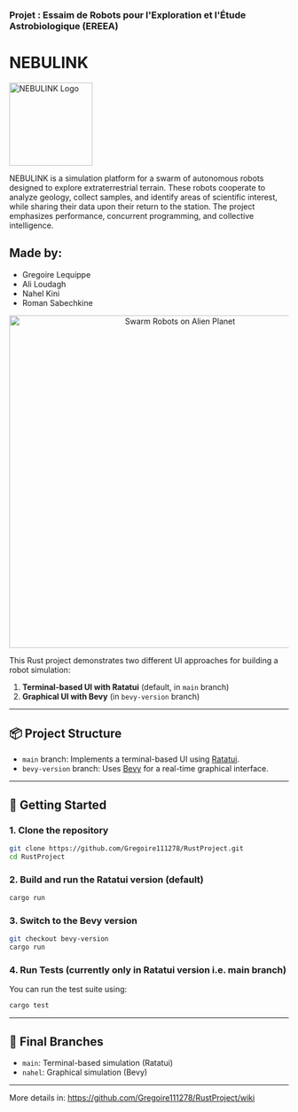 ### Projet : Essaim de Robots pour l'Exploration et l'Étude Astrobiologique (EREEA)

# NEBULINK
<img src="https://github.com/user-attachments/assets/468ef0f8-15d8-41f3-b010-711738c24782" alt="NEBULINK Logo" width="150"/>

NEBULINK is a simulation platform for a swarm of autonomous robots designed to explore extraterrestrial terrain. These robots cooperate to analyze geology, collect samples, and identify areas of scientific interest, while sharing their data upon their return to the station. The project emphasizes performance, concurrent programming, and collective intelligence.

## Made by:

- Gregoire Lequippe
- Ali Loudagh
- Nahel Kini
- Roman Sabechkine

<p align="center">
  <img src="https://github.com/user-attachments/assets/1fd8a53f-a4b7-4eca-af63-29b1cbc14b05" alt="Swarm Robots on Alien Planet" width="600"/>
</p>

This Rust project demonstrates two different UI approaches for building a robot simulation:

1. **Terminal-based UI with Ratatui** (default, in `main` branch)
2. **Graphical UI with Bevy** (in `bevy-version` branch)

---

## 📦 Project Structure

- `main` branch: Implements a terminal-based UI using [Ratatui](https://github.com/ratatui-org/ratatui).
- `bevy-version` branch: Uses [Bevy](https://bevyengine.org/) for a real-time graphical interface.

---

## 🚀 Getting Started

### 1. Clone the repository

```bash
git clone https://github.com/Gregoire111278/RustProject.git
cd RustProject
```

### 2. Build and run the Ratatui version (default)

```bash
cargo run
```

### 3. Switch to the Bevy version

```bash
git checkout bevy-version
cargo run
```

### 4. Run Tests (currently only in Ratatui version i.e. main branch)

You can run the test suite using:

```bash
cargo test
```

---

## 📂 Final Branches

- `main`: Terminal-based simulation (Ratatui)
- `nahel`: Graphical simulation (Bevy)

---

More details in:
https://github.com/Gregoire111278/RustProject/wiki
